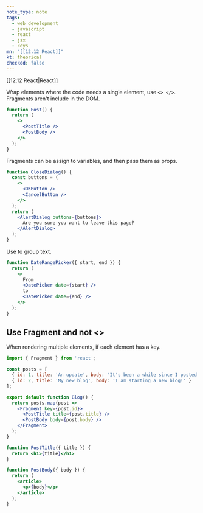 ```yaml
---
note_type: note
tags:
  - web_development
  - javascript
  - react
  - jsx
  - keys
mn: "[[12.12 React]]"
kt: theorical
checked: false
---
```

[[12.12 React|React]]

Wrap elements where the code needs a single element, use `<> </>`. Fragments aren't include in the DOM.  

```jsx
function Post() {
  return (
    <>
      <PostTitle />
      <PostBody />
    </>
  );
}
```

Fragments can be assign to variables, and then pass them as props.

```jsx
function CloseDialog() {
  const buttons = (
    <>
      <OKButton />
      <CancelButton />
    </>
  );
  return (
    <AlertDialog buttons={buttons}>
      Are you sure you want to leave this page?
    </AlertDialog>
  );
}
```

Use to group text.

```jsx
function DateRangePicker({ start, end }) {
  return (
    <>
      From
      <DatePicker date={start} />
      to
      <DatePicker date={end} />
    </>
  );
}
```

## Use Fragment and not <>
When rendering multiple elements, if each element has a key.

```jsx
import { Fragment } from 'react';

const posts = [
  { id: 1, title: 'An update', body: "It's been a while since I posted..." },
  { id: 2, title: 'My new blog', body: 'I am starting a new blog!' }
];

export default function Blog() {
  return posts.map(post =>
    <Fragment key={post.id}>
      <PostTitle title={post.title} />
      <PostBody body={post.body} />
    </Fragment>
  );
}

function PostTitle({ title }) {
  return <h1>{title}</h1>
}

function PostBody({ body }) {
  return (
    <article>
      <p>{body}</p>
    </article>
  );
}
```